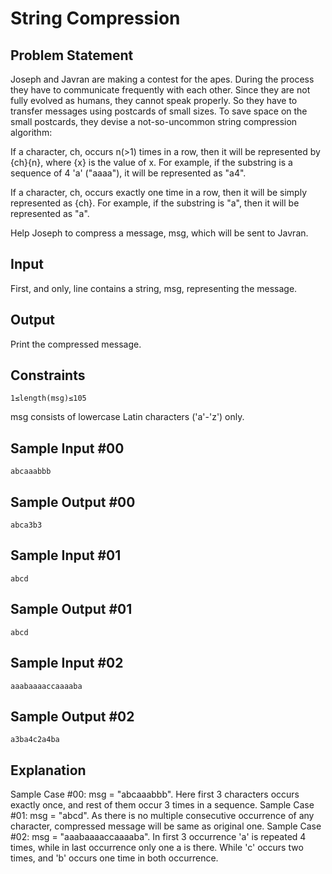 # String Compression

## Problem Statement

Joseph and Javran are making a contest for the apes. During the process they have to communicate frequently with each other. Since they are not fully evolved as humans, they cannot speak properly. So they have to transfer messages using postcards of small sizes.
To save space on the small postcards, they devise a not-so-uncommon string compression algorithm:

If a character, ch, occurs n(>1) times in a row, then it will be represented by {ch}{n}, where {x} is the value of x. For example, if the substring is a sequence of 4 'a' ("aaaa"), it will be represented as "a4".

If a character, ch, occurs exactly one time in a row, then it will be simply represented as {ch}. For example, if the substring is "a", then it will be represented as "a".

Help Joseph to compress a message, msg, which will be sent to Javran.

## Input
First, and only, line contains a string, msg, representing the message.

## Output
Print the compressed message.

## Constraints
```
1≤length(msg)≤105
```
msg consists of lowercase Latin characters ('a'-'z') only.
## Sample Input \#00
```
abcaaabbb
```
## Sample Output \#00
```
abca3b3
```
## Sample Input \#01
```
abcd
```
## Sample Output \#01
```
abcd
```
## Sample Input \#02
```
aaabaaaaccaaaaba
```
## Sample Output \#02
```
a3ba4c2a4ba
```
## Explanation
Sample Case #00: msg = "abcaaabbb". Here first 3 characters occurs exactly once, and rest of them occur 3 times in a sequence.
Sample Case #01: msg = "abcd". As there is no multiple consecutive occurrence of any character, compressed message will be same as original one.
Sample Case #02: msg = "aaabaaaaccaaaaba". In first 3 occurrence 'a' is repeated 4 times, while in last occurrence only one a is there. While 'c' occurs two times, and 'b' occurs one time in both occurrence.
